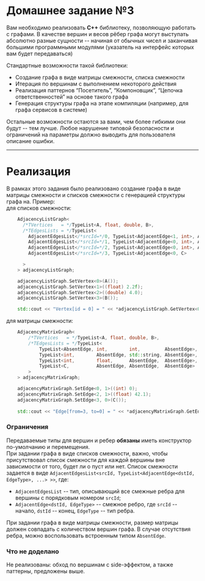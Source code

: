 
# Домашнее задание №3

Вам необходимо реализовать **С++** библиотеку, позволяющую работать с графами.
В качестве вершин и весов рёбер графа могут выступать абсолютно разные сущности -- начиная от обычных чисел и заканчивая большими программными модулями (указатель на интерфейс которых вам будет передаваться)

Стандартные возможности такой библиотеки:  
*  Создание графа в виде матрицы смежности, списка смежности  
*  Итерация по вершинам с выполнением некоторого действия  
*  Реализация паттернов “Посетитель”, “Компоновщик”, “Цепочка ответственностей” на основе такого графа  
*  Генерация структуры графа на этапе компиляции (например, для графа сервисов в системе)

Остальные возможности остаются за вами, чем более гибкими они будут -- тем лучше.
Любое нарушение типовой безопасности и ограничений на параметры должно выводить для пользователя описание ошибки.

---

# Реализация

В рамках этого задания было реализовано создание графа в виде матрицы смежности и списков смежности c генерацией 
структуры графа на. Пример:  
для списков смежности:
```c++
    AdjacencyListGraph<
      /*TVertices   = */TypeList<A, float, double, B>,
      /*TEdgesLists = */TypeList<
        AdjacentEdgesList</*srcId=*/0, TypeList<AdjacentEdge<1, int>, AdjacentEdge<2, int>         >>,
        AdjacentEdgesList</*srcId=*/1, TypeList<AdjacentEdge<0, int>, AdjacentEdge<2, std::string> >>,
        AdjacentEdgesList</*srcId=*/2, TypeList<AdjacentEdge<0, int>, AdjacentEdge<1, float>       >>,
        AdjacentEdgesList</*srcId=*/3, TypeList<AdjacentEdge<0, C>                                 >>

      >
    > adjacencyListGraph;

    adjacencyListGraph.SetVertex<0>(A());
    adjacencyListGraph.SetVertex<1>((float) 2.2f);
    adjacencyListGraph.SetVertex<2>((double) 4.0);
    adjacencyListGraph.SetVertex<3>(B());

    std::cout << "Vertex[id = 0] = " << *adjacencyListGraph.GetVertex<0>() << std::endl;  // Vertex[id = 0] = class A
```
для матрицы смежности:
```c++
    AdjacencyMatrixGraph<
        /*TVertices   = */TypeList<A, float, double, B>,
        /*TEdgesLists = */TypeList<
            TypeList<AbsentEdge, int,        int,         AbsentEdge>,
            TypeList<int,        AbsentEdge, std::string, AbsentEdge>,
            TypeList<int,        float,      AbsentEdge,  AbsentEdge>,
            TypeList<C,          AbsentEdge, AbsentEdge,  AbsentEdge>
        >
    > adjacencyMatrixGraph;

    adjacencyMatrixGraph.SetEdge<0, 1>((int) 0);
    adjacencyMatrixGraph.SetEdge<2, 1>((float) 42.1);
    adjacencyMatrixGraph.SetEdge<3, 0>(C());
    
    std::cout << "Edge[from=3, to=0] = " << *adjacencyMatrixGraph.GetEdge<3, 0>() << std::endl;  // Edge[from=3, to=0] = class C
```

### Ограничения

Передаваемые типы для вершин и ребер **обязаны** иметь конструктор по-умолчанию и перемещения.  
При задании графа в виде списков смежности, важно, чтобы присутствовал список смежности для каждой вершины вне 
зависимости от того, будет ли о пуст или нет. Список смежности задается в виде 
`AdjacentEdgesList<srcId, TypeList<AdjacentEdge<dstId, EdgeType>, ...> >>`, где:
*  `AdjacentEdgesList` -- тип, описывающий все смежные ребра для вершины с порядковым номером `srcId`;
*  `AdjacentEdge<dstId, EdgeType>` -- смежное ребро, где `srcId` -- начало, `dstId` -- конец, `EdgeType` -- тип ребра.  

При задании графа в виде матрицы смежности, размер матрицы должен совпадать с количеством вершин графа. В случае 
отсутствия ребра, можно воспользовать встроенным типом `AbsentEdge`.

### Что не доделано

Не реализованы: обход по вершинам с side-эффектом, а также паттерны, предложены выше.


